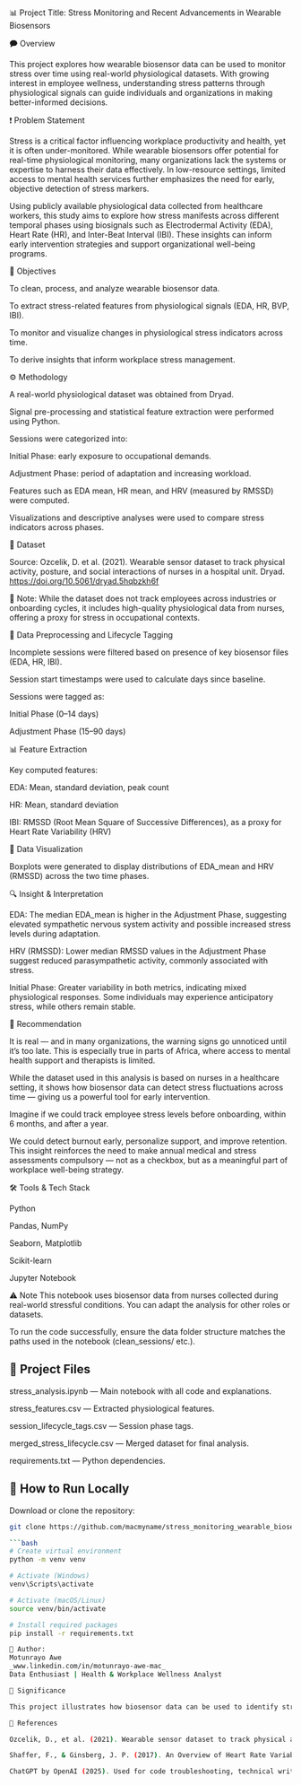 📊 Project Title: Stress Monitoring and Recent Advancements in Wearable Biosensors

🗭 Overview

This project explores how wearable biosensor data can be used to monitor stress over time using real-world physiological datasets. With growing interest in employee wellness, understanding stress patterns through physiological signals can guide individuals and organizations in making better-informed decisions.

❗ Problem Statement

Stress is a critical factor influencing workplace productivity and health, yet it is often under-monitored. While wearable biosensors offer potential for real-time physiological monitoring, many organizations lack the systems or expertise to harness their data effectively. In low-resource settings, limited access to mental health services further emphasizes the need for early, objective detection of stress markers.

Using publicly available physiological data collected from healthcare workers, this study aims to explore how stress manifests across different temporal phases using biosignals such as Electrodermal Activity (EDA), Heart Rate (HR), and Inter-Beat Interval (IBI). These insights can inform early intervention strategies and support organizational well-being programs.

🎯 Objectives

To clean, process, and analyze wearable biosensor data.

To extract stress-related features from physiological signals (EDA, HR, BVP, IBI).

To monitor and visualize changes in physiological stress indicators across time.

To derive insights that inform workplace stress management.

⚙️ Methodology

A real-world physiological dataset was obtained from Dryad.

Signal pre-processing and statistical feature extraction were performed using Python.

Sessions were categorized into:

Initial Phase: early exposure to occupational demands.

Adjustment Phase: period of adaptation and increasing workload.

Features such as EDA mean, HR mean, and HRV (measured by RMSSD) were computed.

Visualizations and descriptive analyses were used to compare stress indicators across phases.

📁 Dataset

Source: Ozcelik, D. et al. (2021). Wearable sensor dataset to track physical activity, posture, and social interactions of nurses in a hospital unit. Dryad. https://doi.org/10.5061/dryad.5hqbzkh6f

🔹 Note: While the dataset does not track employees across industries or onboarding cycles, it includes high-quality physiological data from nurses, offering a proxy for stress in occupational contexts.

📄 Data Preprocessing and Lifecycle Tagging

Incomplete sessions were filtered based on presence of key biosensor files (EDA, HR, IBI).

Session start timestamps were used to calculate days since baseline.

Sessions were tagged as:

Initial Phase (0–14 days)

Adjustment Phase (15–90 days)

📊 Feature Extraction

Key computed features:

EDA: Mean, standard deviation, peak count

HR: Mean, standard deviation

IBI: RMSSD (Root Mean Square of Successive Differences), as a proxy for Heart Rate Variability (HRV)

🔢 Data Visualization

Boxplots were generated to display distributions of EDA_mean and HRV (RMSSD) across the two time phases.

🔍 Insight & Interpretation

EDA: The median EDA_mean is higher in the Adjustment Phase, suggesting elevated sympathetic nervous system activity and possible increased stress levels during adaptation.

HRV (RMSSD): Lower median RMSSD values in the Adjustment Phase suggest reduced parasympathetic activity, commonly associated with stress.

Initial Phase: Greater variability in both metrics, indicating mixed physiological responses. Some individuals may experience anticipatory stress, while others remain stable.

📌 Recommendation

It is real — and in many organizations, the warning signs go unnoticed until it’s too late. This is especially true in parts of Africa, where access to mental health support and therapists is limited.

While the dataset used in this analysis is based on nurses in a healthcare setting, it shows how biosensor data can detect stress fluctuations across time — giving us a powerful tool for early intervention.

Imagine if we could track employee stress levels before onboarding, within 6 months, and after a year.

We could detect burnout early, personalize support, and improve retention. This insight reinforces the need to make annual medical and stress assessments compulsory — not as a checkbox, but as a meaningful part of workplace well-being strategy.

🛠️ Tools & Tech Stack

Python

Pandas, NumPy

Seaborn, Matplotlib

Scikit-learn

Jupyter Notebook

⚠️ Note
This notebook uses biosensor data from nurses collected during real-world stressful conditions. You can adapt the analysis for other roles or datasets.

To run the code successfully, ensure the data folder structure matches the paths used in the notebook (clean_sessions/ etc.).

## 📁 Project Files

stress_analysis.ipynb — Main notebook with all code and explanations.

stress_features.csv — Extracted physiological features.

session_lifecycle_tags.csv — Session phase tags.

merged_stress_lifecycle.csv — Merged dataset for final analysis.

requirements.txt — Python dependencies.

## 🚀 How to Run Locally

Download or clone the repository:
```bash
git clone https://github.com/macmyname/stress_monitoring_wearable_biosensors

```bash
# Create virtual environment
python -m venv venv

# Activate (Windows)
venv\Scripts\activate

# Activate (macOS/Linux)
source venv/bin/activate

# Install required packages
pip install -r requirements.txt

👤 Author:
Motunrayo Awe
_www.linkedin.com/in/motunrayo-awe-mac_
Data Enthusiast | Health & Workplace Wellness Analyst

📍 Significance

This project illustrates how biosensor data can be used to identify stress dynamics in high-demand roles. It serves as a stepping stone toward building scalable, data-driven tools for workplace well-being and early stress detection.

🔖 References

Ozcelik, D., et al. (2021). Wearable sensor dataset to track physical activity, posture, and social interactions of nurses in a hospital unit. Dryad. https://doi.org/10.5061/dryad.5hqbzkh6f

Shaffer, F., & Ginsberg, J. P. (2017). An Overview of Heart Rate Variability Metrics and Norms. Frontiers in Public Health, 5, 258. https://doi.org/10.3389/fpubh.2017.00258

ChatGPT by OpenAI (2025). Used for code troubleshooting, technical writing, and insight formulation.



